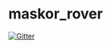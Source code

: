 # maskor_rover

[![Gitter](https://badges.gitter.im/Join%20Chat.svg)](https://gitter.im/mstuettgen/maskor_rover?utm_source=badge&utm_medium=badge&utm_campaign=pr-badge&utm_content=badge)